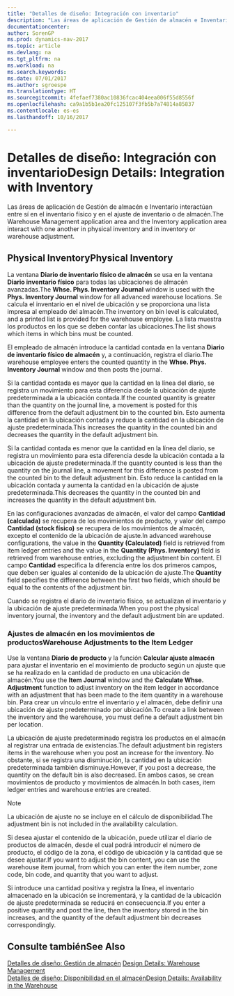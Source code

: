 ```yaml
---
title: "Detalles de diseño: Integración con inventario"
description: "Las áreas de aplicación de Gestión de almacén e Inventario interactúan entre sí en el inventario físico y en el ajuste de inventario o de almacén."
documentationcenter: 
author: SorenGP
ms.prod: dynamics-nav-2017
ms.topic: article
ms.devlang: na
ms.tgt_pltfrm: na
ms.workload: na
ms.search.keywords: 
ms.date: 07/01/2017
ms.author: sgroespe
ms.translationtype: HT
ms.sourcegitcommit: 4fefaef7380ac10836fcac404eea006f55d8556f
ms.openlocfilehash: ca9a1b5b1ea20fc125107f3fb5b7a74814a85837
ms.contentlocale: es-es
ms.lasthandoff: 10/16/2017

---
```

# <a name="design-details-integration-with-inventory"></a><span data-ttu-id="19d8b-103">Detalles de diseño: Integración con inventario</span><span class="sxs-lookup"><span data-stu-id="19d8b-103">Design Details: Integration with Inventory</span></span>
<span data-ttu-id="19d8b-104">Las áreas de aplicación de Gestión de almacén e Inventario interactúan entre sí en el inventario físico y en el ajuste de inventario o de almacén.</span><span class="sxs-lookup"><span data-stu-id="19d8b-104">The Warehouse Management application area and the Inventory application area interact with one another in physical inventory and in inventory or warehouse adjustment.</span></span>  
  
## <a name="physical-inventory"></a><span data-ttu-id="19d8b-105">Physical Inventory</span><span class="sxs-lookup"><span data-stu-id="19d8b-105">Physical Inventory</span></span>  
 <span data-ttu-id="19d8b-106">La ventana **Diario de inventario físico de almacén** se usa en la ventana **Diario inventario físico** para todas las ubicaciones de almacén avanzadas.</span><span class="sxs-lookup"><span data-stu-id="19d8b-106">The **Whse. Phys. Inventory Journal** window is used with the **Phys. Inventory Journal** window for all advanced warehouse locations.</span></span> <span data-ttu-id="19d8b-107">Se calcula el inventario en el nivel de ubicación y se proporciona una lista impresa al empleado del almacén.</span><span class="sxs-lookup"><span data-stu-id="19d8b-107">The inventory on bin level is calculated, and a printed list is provided for the warehouse employee.</span></span> <span data-ttu-id="19d8b-108">La lista muestra los productos en los que se deben contar las ubicaciones.</span><span class="sxs-lookup"><span data-stu-id="19d8b-108">The list shows which items in which bins must be counted.</span></span>  
  
 <span data-ttu-id="19d8b-109">El empleado de almacén introduce la cantidad contada en la ventana **Diario de inventario físico de almacén** y, a continuación, registra el diario.</span><span class="sxs-lookup"><span data-stu-id="19d8b-109">The warehouse employee enters the counted quantity in the **Whse. Phys. Inventory Journal** window and then posts the journal.</span></span>  
  
 <span data-ttu-id="19d8b-110">Si la cantidad contada es mayor que la cantidad en la línea del diario, se registra un movimiento para esta diferencia desde la ubicación de ajuste predeterminada a la ubicación contada.</span><span class="sxs-lookup"><span data-stu-id="19d8b-110">If the counted quantity is greater than the quantity on the journal line, a movement is posted for this difference from the default adjustment bin to the counted bin.</span></span> <span data-ttu-id="19d8b-111">Esto aumenta la cantidad en la ubicación contada y reduce la cantidad en la ubicación de ajuste predeterminada.</span><span class="sxs-lookup"><span data-stu-id="19d8b-111">This increases the quantity in the counted bin and decreases the quantity in the default adjustment bin.</span></span>  
  
 <span data-ttu-id="19d8b-112">Si la cantidad contada es menor que la cantidad en la línea del diario, se registra un movimiento para esta diferencia desde la ubicación contada a la ubicación de ajuste predeterminada.</span><span class="sxs-lookup"><span data-stu-id="19d8b-112">If the quantity counted is less than the quantity on the journal line, a movement for this difference is posted from the counted bin to the default adjustment bin.</span></span> <span data-ttu-id="19d8b-113">Esto reduce la cantidad en la ubicación contada y aumenta la cantidad en la ubicación de ajuste predeterminada.</span><span class="sxs-lookup"><span data-stu-id="19d8b-113">This decreases the quantity in the counted bin and increases the quantity in the default adjustment bin.</span></span>  
  
 <span data-ttu-id="19d8b-114">En las configuraciones avanzadas de almacén, el valor del campo **Cantidad (calculada)** se recupera de los movimientos de producto, y valor del campo **Cantidad (stock físico)** se recupera de los movimientos de almacén, excepto el contenido de la ubicación de ajuste.</span><span class="sxs-lookup"><span data-stu-id="19d8b-114">In advanced warehouse configurations, the value in the **Quantity (Calculated)** field is retrieved from item ledger entries and the value in the **Quantity (Phys. Inventory)** field is retrieved from warehouse entries, excluding the adjustment bin content.</span></span> <span data-ttu-id="19d8b-115">El campo **Cantidad** especifica la diferencia entre los dos primeros campos, que deben ser iguales al contenido de la ubicación de ajuste.</span><span class="sxs-lookup"><span data-stu-id="19d8b-115">The **Quantity** field specifies the difference between the first two fields, which should be equal to the contents of the adjustment bin.</span></span>  
  
 <span data-ttu-id="19d8b-116">Cuando se registra el diario de inventario físico, se actualizan el inventario y la ubicación de ajuste predeterminada.</span><span class="sxs-lookup"><span data-stu-id="19d8b-116">When you post the physical inventory journal, the inventory and the default adjustment bin are updated.</span></span>  
  
### <a name="warehouse-adjustments-to-the-item-ledger"></a><span data-ttu-id="19d8b-117">Ajustes de almacén en los movimientos de productos</span><span class="sxs-lookup"><span data-stu-id="19d8b-117">Warehouse Adjustments to the Item Ledger</span></span>  
 <span data-ttu-id="19d8b-118">Use la ventana **Diario de producto** y la función **Calcular ajuste almacén** para ajustar el inventario en el movimiento de producto según un ajuste que se ha realizado en la cantidad de producto en una ubicación de almacén.</span><span class="sxs-lookup"><span data-stu-id="19d8b-118">You use the **Item Journal** window and the **Calculate Whse. Adjustment** function to adjust inventory on the item ledger in accordance with an adjustment that has been made to the item quantity in a warehouse bin.</span></span> <span data-ttu-id="19d8b-119">Para crear un vínculo entre el inventario y el almacén, debe definir una ubicación de ajuste predeterminado por ubicación.</span><span class="sxs-lookup"><span data-stu-id="19d8b-119">To create a link between the inventory and the warehouse, you must define a default adjustment bin per location.</span></span>  
  
 <span data-ttu-id="19d8b-120">La ubicación de ajuste predeterminado registra los productos en el almacén al registrar una entrada de existencias.</span><span class="sxs-lookup"><span data-stu-id="19d8b-120">The default adjustment bin registers items in the warehouse when you post an increase for the inventory.</span></span> <span data-ttu-id="19d8b-121">No obstante, si se registra una disminución, la cantidad en la ubicación predeterminada también disminuye.</span><span class="sxs-lookup"><span data-stu-id="19d8b-121">However, if you post a decrease, the quantity on the default bin is also decreased.</span></span> <span data-ttu-id="19d8b-122">En ambos casos, se crean movimientos de producto y movimientos de almacén.</span><span class="sxs-lookup"><span data-stu-id="19d8b-122">In both cases, item ledger entries and warehouse entries are created.</span></span>  
  
> [!NOTE]  
>  <span data-ttu-id="19d8b-123">La ubicación de ajuste no se incluye en el cálculo de disponibilidad.</span><span class="sxs-lookup"><span data-stu-id="19d8b-123">The adjustment bin is not included in the availability calculation.</span></span>  
  
 <span data-ttu-id="19d8b-124">Si desea ajustar el contenido de la ubicación, puede utilizar el diario de productos de almacén, desde el cual podrá introducir el número de producto, el código de la zona, el código de ubicación y la cantidad que se desee ajustar.</span><span class="sxs-lookup"><span data-stu-id="19d8b-124">If you want to adjust the bin content, you can use the warehouse item journal, from which you can enter the item number, zone code, bin code, and quantity that you want to adjust.</span></span>  
  
 <span data-ttu-id="19d8b-125">Si introduce una cantidad positiva y registra la línea, el inventario almacenado en la ubicación se incrementará, y la cantidad de la ubicación de ajuste predeterminada se reducirá en consecuencia.</span><span class="sxs-lookup"><span data-stu-id="19d8b-125">If you enter a positive quantity and post the line, then the inventory stored in the bin increases, and the quantity of the default adjustment bin decreases correspondingly.</span></span>  
  
## <a name="see-also"></a><span data-ttu-id="19d8b-126">Consulte también</span><span class="sxs-lookup"><span data-stu-id="19d8b-126">See Also</span></span>  
 <span data-ttu-id="19d8b-127">[Detalles de diseño: Gestión de almacén](design-details-warehouse-management.md) </span><span class="sxs-lookup"><span data-stu-id="19d8b-127">[Design Details: Warehouse Management](design-details-warehouse-management.md) </span></span>  
 [<span data-ttu-id="19d8b-128">Detalles de diseño: Disponibilidad en el almacén</span><span class="sxs-lookup"><span data-stu-id="19d8b-128">Design Details: Availability in the Warehouse</span></span>](design-details-availability-in-the-warehouse.md)
